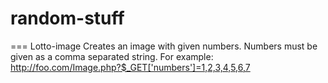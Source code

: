 random-stuff
============

=== Lotto-image
Creates an image with given numbers. Numbers must be given as a comma separated string. 
For example: http://foo.com/Image.php?$_GET['numbers']=1,2,3,4,5,6,7

